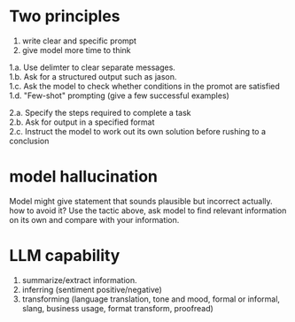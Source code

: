 # Two principles 
1. write clear and specific prompt
2. give model more time to think

1.a. Use delimter to clear separate messages.  
1.b. Ask for a structured output such as jason.  
1.c. Ask the model to check whether conditions in the promot are satisfied  
1.d. "Few-shot" prompting (give a few successful examples) 

2.a. Specify the steps required to complete a task  
2.b. Ask for output in a specified format  
2.c. Instruct the model to work out its own solution before rushing to a conclusion  

# model hallucination
Model might give statement that sounds plausible but incorrect actually.  
how to avoid it?  Use the tactic above, ask model to find relevant information on its own and compare with your information.  


# LLM capability
1. summarize/extract information.  
2. inferring  (sentiment positive/negative)  
3. transforming  (language translation, tone and mood, formal or informal, slang, business usage, format transform, proofread)
